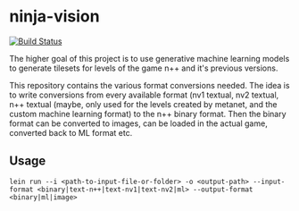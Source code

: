 # ninja-vision
[![Build Status](https://travis-ci.org/falcowinkler/ninja-vision.svg?branch=master)](https://travis-ci.org/falcowinkler/ninja-vision)

The higher goal of this project is to use generative machine learning models to generate tilesets for levels of the game n++ and it's previous versions. 

This repository contains the various format conversions needed.
The idea is to write conversions from every available format (nv1 textual, nv2 textual, n++ textual (maybe, only used for the levels created by metanet, and the custom machine learning format) to the n++ binary format.
Then the binary format can be converted to images, can be loaded in the actual game, converted back to ML format etc.

## Usage

`lein run --i <path-to-input-file-or-folder> -o <output-path> --input-format <binary|text-n++|text-nv1|text-nv2|ml> --output-format <binary|ml|image>` 
